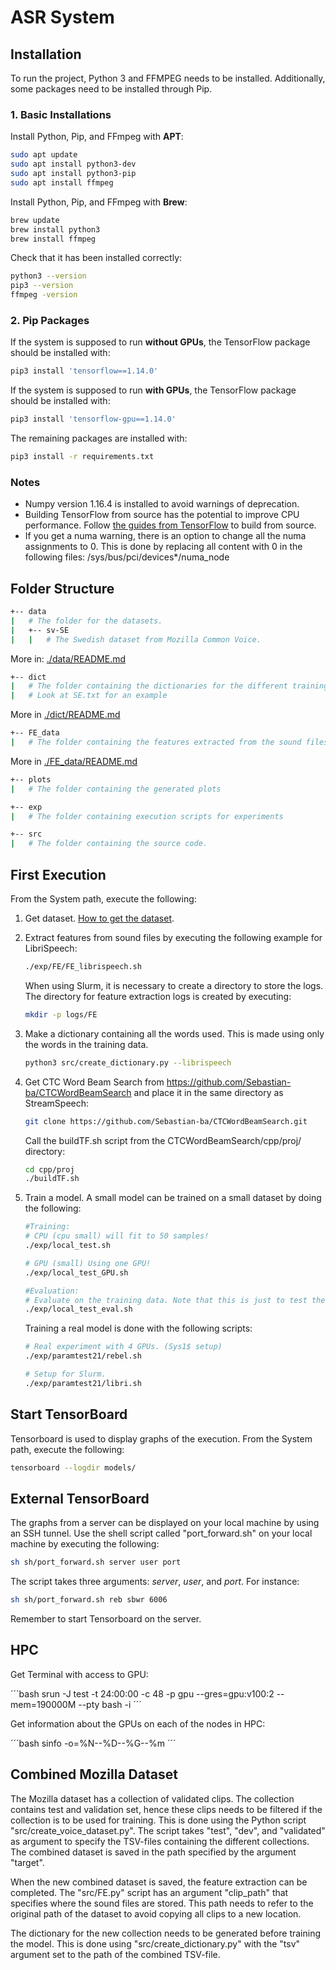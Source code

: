 # ASR System

## Installation

To run the project, Python 3 and FFMPEG needs to be installed. Additionally, some packages need to be installed through Pip. 

### 1. Basic Installations

Install Python, Pip, and FFmpeg with **APT**: 

```bash
sudo apt update
sudo apt install python3-dev
sudo apt install python3-pip
sudo apt install ffmpeg
```

Install Python, Pip, and FFmpeg with **Brew**: 

```bash
brew update
brew install python3
brew install ffmpeg
```

Check that it has been installed correctly: 

```bash
python3 --version
pip3 --version
ffmpeg -version
```

### 2. Pip Packages

If the system is supposed to run **without GPUs**, the TensorFlow package should be installed with: 

```bash
pip3 install 'tensorflow==1.14.0'
```

If the system is supposed to run **with GPUs**, the TensorFlow package should be installed with: 

```bash
pip3 install 'tensorflow-gpu==1.14.0'
```

The remaining packages are installed with: 

```bash
pip3 install -r requirements.txt
```

### Notes
- Numpy version 1.16.4 is installed to avoid warnings of deprecation. 
- Building TensorFlow from source has the potential to improve CPU performance. Follow [the guides from TensorFlow](https://www.tensorflow.org/install/source) to build from source.
- If you get a numa warning, there is an option to change all the numa assignments to 0. This is done by replacing all content with 0 in the following files: /sys/bus/pci/devices*/numa_node

## Folder Structure

```bash
+-- data
|   # The folder for the datasets.
|   +-- sv-SE
|   |   # The Swedish dataset from Mozilla Common Voice.
```
More in: [./data/README.md](./data/README.md)
```bash
+-- dict
|   # The folder containing the dictionaries for the different trainings
|   # Look at SE.txt for an example
```
More in [./dict/README.md](./dict/README.md)
```bash
+-- FE_data
|   # The folder containing the features extracted from the sound files
```
More in [./FE_data/README.md](./FE_data/README.md)

```bash
+-- plots
|   # The folder containing the generated plots
```
```bash
+-- exp
|   # The folder containing execution scripts for experiments
```

```bash
+-- src
|   # The folder containing the source code.
```

## First Execution
From the System path, execute the following:

1. Get dataset. [How to get the dataset](./data/README.md).
2. Extract features from sound files by executing the following example for LibriSpeech:

    ```bash
    ./exp/FE/FE_librispeech.sh
    ```
    When using Slurm, it is necessary to create a directory to store the logs. The directory for feature extraction logs is created by executing: 

    ```bash
    mkdir -p logs/FE
    ```
3. Make a dictionary containing all the words used. This is made using only the words in the training data.

   ```bash
   python3 src/create_dictionary.py --librispeech
   ```

4. Get CTC Word Beam Search from https://github.com/Sebastian-ba/CTCWordBeamSearch and place it in the same directory as StreamSpeech: 

    ```bash
    git clone https://github.com/Sebastian-ba/CTCWordBeamSearch.git
    ```
    Call the buildTF.sh script from the CTCWordBeamSearch/cpp/proj/ directory:

    ```bash
    cd cpp/proj
    ./buildTF.sh
    ```
5. Train a model. A small model can be trained on a small dataset by doing the following: 
    ```bash
    #Training:
    # CPU (cpu small) will fit to 50 samples!
    ./exp/local_test.sh 

    # GPU (small) Using one GPU!
    ./exp/local_test_GPU.sh 

    #Evaluation: 
    # Evaluate on the training data. Note that this is just to test the system!
    ./exp/local_test_eval.sh
    ```

    Training a real model is done with the following scripts:

    ```bash
    # Real experiment with 4 GPUs. (Sys1$ setup)
    ./exp/paramtest21/rebel.sh

    # Setup for Slurm.
    ./exp/paramtest21/libri.sh
    ```

## Start TensorBoard

Tensorboard is used to display graphs of the execution. 
From the System path, execute the following: 

```bash
tensorboard --logdir models/
```

## External TensorBoard

The graphs from a server can be displayed on your local machine by using an SSH tunnel. Use the shell script called "port_forward.sh" on your local machine by executing the following: 

```bash
sh sh/port_forward.sh server user port
```

The script takes three arguments: *server*, *user*, and *port*.
For instance:

```bash
sh sh/port_forward.sh reb sbwr 6006
```

Remember to start Tensorboard on the server. 



## HPC

Get Terminal with access to GPU:

´´´bash
srun -J test -t 24:00:00 -c 48 -p gpu --gres=gpu:v100:2 --mem=190000M --pty bash -i
´´´


Get information about the GPUs on each of the nodes in HPC:

´´´bash
sinfo -o=%N--%D--%G--%m
´´´

## Combined Mozilla Dataset

The Mozilla dataset has a collection of validated clips. The collection contains test and validation set, hence these clips needs to be filtered if the collection is to be used for training. This is done using the Python script "src/create_voice_dataset.py". The script takes "test", "dev", and "validated" as argument to specify the TSV-files containing the different collections. The combined dataset is saved in the path specified by the argument "target". 

When the new combined dataset is saved, the feature extraction can be completed. The "src/FE.py" script has an argument "clip_path" that specifies where the sound files are stored. This path needs to refer to the original path of the dataset to avoid copying all clips to a new location. 

The dictionary for the new collection needs to be generated before training the model. This is done using "src/create_dictionary.py" with the "tsv" argument set to the path of the combined TSV-file. 